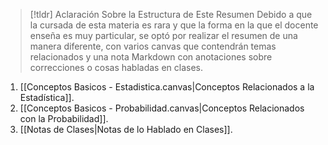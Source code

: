 
>[!tldr] Aclaración Sobre la Estructura de Este Resumen
>Debido a que la cursada de esta materia es rara y que la forma en la que el docente enseña es muy particular, se optó por realizar el resumen de una manera diferente, con varios canvas que contendrán temas relacionados y una nota Markdown con anotaciones sobre correcciones o cosas habladas en clases.

1. [[Conceptos Basicos - Estadistica.canvas|Conceptos Relacionados a la Estadística]].
2. [[Conceptos Basicos - Probabilidad.canvas|Conceptos Relacionados con la Probabilidad]].
3. [[Notas de Clases|Notas de lo Hablado en Clases]].